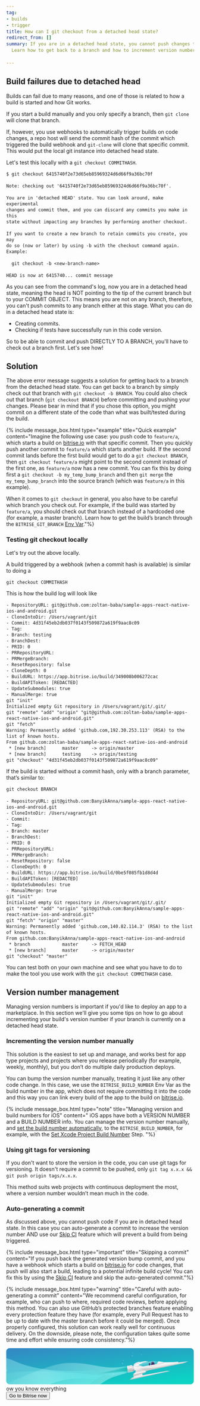 ```yaml
---
tag:
- builds
- trigger
title: How can I git checkout from a detached head state?
redirect_from: []
summary: If you are in a detached head state, you cannot push changes to a branch.
  Learn how to get back to a branch and how to increment version numbers for deployment.

---
```

## Build failures due to detached head

Builds can fail due to many reasons, and one of those is related to how a build is started and how Git works.

If you start a build manually and you only specify a branch, then `git clone` will clone that branch.

If, however, you use webhooks to automatically trigger builds on code changes, a repo host will send the commit hash of the commit which triggered the build webhook and `git-clone` will clone that specific commit. This would put the local git instance into detached head state.

Let's test this locally with a `git checkout COMMITHASH`.

    $ git checkout 6415740f2e73d65eb85969324d6d66f9a36bc70f
    
    Note: checking out '6415740f2e73d65eb85969324d6d66f9a36bc70f'.
    
    You are in 'detached HEAD' state. You can look around, make experimental
    changes and commit them, and you can discard any commits you make in this
    state without impacting any branches by performing another checkout.
    
    If you want to create a new branch to retain commits you create, you may
    do so (now or later) by using -b with the checkout command again. Example:
    
      git checkout -b <new-branch-name>
    
    HEAD is now at 6415740... commit message

As you can see from the command's log, now you are in a detached head state, meaning the head is NOT pointing to the tip of the current branch but to your COMMIT OBJECT. This means you are not on any branch, therefore, you can't push commits to any branch either at this stage. What you can do in a detached head state is:

* Creating commits.
* Checking if tests have successfully run in this code version.

So to be able to commit and push DIRECTLY TO A BRANCH, you'll have to check out a branch first. Let's see how!

## Solution

The above error message suggests a solution for getting back to a branch from the detached head state. You can get back to a branch by simply check out that branch with `git checkout -b BRANCH`. You could also check out that branch (`git checkout BRANCH`) before committing and pushing your changes. Please bear in mind that if you chose this option, you might commit on a different state of the code than what was built/tested during the build.

{% include message_box.html type="example" title="Quick example" content="Imagine the following use case: you push code to `feature/a`, which starts a build on [bitrise.io](https://www.bitrise.io/) with that specific commit. Then you quickly push another commit to `feature/a` which starts another build. If the second commit lands before the first build would get to do a `git checkout BRANCH`, then `git checkout feature/a` might point to the second commit instead of the first one, as `feature/a` now has a new commit. You can fix this by doing first a `git checkout -b my_temp_bump_branch` and then `git merge` the `my_temp_bump_branch` into the source branch (which was `feature/a` in this example).

When it comes to `git checkout` in general, you also have to be careful which branch you check out. For example, if the build was started by `feature/a`, you should check out that branch instead of a hardcoded one (for example, a master branch). Learn how to get the build’s branch through the `BITRISE_GIT_BRANCH` [Env Var](/builds/available-environment-variables/)."%}

### Testing git checkout locally

Let's try out the above locally.

A build triggered by a webhook (when a commit hash is available) is similar to doing a

    git checkout COMMITHASH

This is how the build log will look like

    - RepositoryURL: git@github.com:zoltan-baba/sample-apps-react-native-ios-and-android.git
    - CloneIntoDir: /Users/vagrant/git
    - Commit: 4d31f45eb2db037f0143f509872a619f9aac8c09
    - Tag: 
    - Branch: testing
    - BranchDest: 
    - PRID: 0
    - PRRepositoryURL: 
    - PRMergeBranch: 
    - ResetRepository: false
    - CloneDepth: 0
    - BuildURL: https://app.bitrise.io/build/349008b006272cac
    - BuildAPIToken: [REDACTED]
    - UpdateSubmodules: true
    - ManualMerge: true
    git "init"
    Initialized empty Git repository in /Users/vagrant/git/.git/
    git "remote" "add" "origin" "git@github.com:zoltan-baba/sample-apps-react-native-ios-and-android.git"
    git "fetch"
    Warning: Permanently added 'github.com,192.30.253.113' (RSA) to the list of known hosts.
    From github.com:zoltan-baba/sample-apps-react-native-ios-and-android
     * [new branch]      master     -> origin/master
     * [new branch]      testing    -> origin/testing
    git "checkout" "4d31f45eb2db037f0143f509872a619f9aac8c09"

If the build is started without a commit hash, only with a branch parameter, that’s similar to:

    git checkout BRANCH
    
    - RepositoryURL: git@github.com:BanyikAnna/sample-apps-react-native-ios-and-android.git
    - CloneIntoDir: /Users/vagrant/git
    - Commit: 
    - Tag: 
    - Branch: master
    - BranchDest: 
    - PRID: 0
    - PRRepositoryURL: 
    - PRMergeBranch: 
    - ResetRepository: false
    - CloneDepth: 0
    - BuildURL: https://app.bitrise.io/build/0be5f085fb1d8d4d
    - BuildAPIToken: [REDACTED]
    - UpdateSubmodules: true
    - ManualMerge: true
    git "init"
    Initialized empty Git repository in /Users/vagrant/git/.git/
    git "remote" "add" "origin" "git@github.com:BanyikAnna/sample-apps-react-native-ios-and-android.git"
    git "fetch" "origin" "master"
    Warning: Permanently added 'github.com,140.82.114.3' (RSA) to the list of known hosts.
    From github.com:BanyikAnna/sample-apps-react-native-ios-and-android
     * branch            master     -> FETCH_HEAD
     * [new branch]      master     -> origin/master
    git "checkout" "master"

You can test both on your own machine and see what you have to do to make the tool you use  work with the `git checkout COMMITHASH` case.

## Version number management

Managing version numbers is important if you'd like to deploy an app to a marketplace. In this section we'll give you some tips on how to go about incrementing your build's version number if your branch is currently on a detached head state.

### Incrementing the version number manually

This solution is the easiest to set up and manage, and works best for app type projects and projects where you release periodically (for example, weekly, monthly), but you don’t do multiple daily production deploys.

You can bump the version number manually, treating it just like any other code change. In this case, we use the `BITRISE_BUILD_NUMBER` Env Var as the build number in the app, which does not require committing it into the code and this way you can link every build of the app to the build on [bitrise.io](https://www.bitrise.io).

{% include message_box.html type="note" title="Managing version and build numbers for iOS" content=" iOS apps have both a VERSION NUMBER and a BUILD NUMBER info. You can manage the version number manually, and [set the build number automatically](/builds/build-numbering-and-app-versioning/#setting-the-cfbundleversion-and-cfbundleshortversionstring-of-an-ios-app), to the `BITRISE_BUILD_NUMBER`, for example, with the [Set Xcode Project Build Number](https://www.bitrise.io/integrations/steps/set-xcode-build-number) Step. "%}

### Using git tags for versioning

If you don't want to store the version in the code, you can use git tags for versioning. It doesn't require a commit to be pushed, only `git tag x.x.x && git push origin tags/x.x.x`.

This method suits web projects with continuous deployment the most, where a version number wouldn’t mean much in the code.

### Auto-generating a commit

As discussed above, you cannot push code if you are in detached head state. In this case you can auto-generate a commit to increase the version number AND use our [Skip CI](/builds/triggering-builds/skipping-a-given-commit-or-pull-request/) feature which will prevent a build from being triggered.

{% include message_box.html type="important" title="Skipping a commit" content="If you push back the generated version bump commit, and you have a webhook which starts a build on [bitrise.io](https://www.bitrise.io/) for code changes, that push will also start a build, leading to a potential infinite build cycle! You can fix this by using the [Skip CI](/builds/triggering-builds/skipping-a-given-commit-or-pull-request/#skipping-a-commit) feature and skip the auto-generated commit."%}

{% include message_box.html type="warning" title="Careful with auto-generating a commit" content="We recommend careful configuration, for example, who can push to where, required code reviews, before applying this method. You can also use GitHub’s protected branches feature enabling every protection feature they have (for example, every Pull Request has to be up to date with the master branch before it could be merged). Once properly configured, this solution can work really well for continuous delivery. On the downside, please note, the configuration takes quite some time and effort while ensuring code consistency."%}

<div class="banner"> <img src="/assets/images/banner-bg-888x170.png" style="border: none;"> <div class="deploy-text">ow you know everything</div> <a target="_blank" href="[https://app.bitrise.io/dashboard/builds](https://app.bitrise.io/dashboard/builds "https://app.bitrise.io/dashboard/builds")"><button class="button">Go to Bitrise now</button></a>
</div>